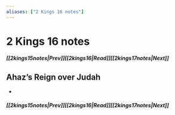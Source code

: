 ```yaml
---
aliases: ["2 Kings 16 notes"]
---
```

# 2 Kings 16 notes
##### <span class=arrow-left></span>[[2kings15notes|Prev]]<span class=navigation-separator></span>[[2kings16|Read]]<span class=navigation-separator></span>[[2kings17notes|Next]]<span class=arrow-right></span>
## Ahaz’s Reign over Judah
- 
##### <span class=arrow-left></span>[[2kings15notes|Prev]]<span class=navigation-separator></span>[[2kings16|Read]]<span class=navigation-separator></span>[[2kings17notes|Next]]<span class=arrow-right></span>